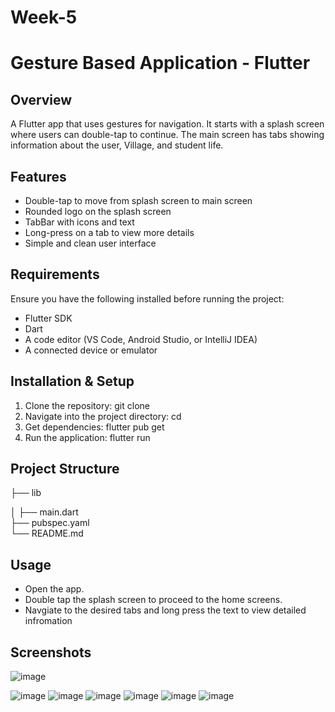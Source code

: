 # Week-5

# Gesture Based Application - Flutter

## Overview
A Flutter app that uses gestures for navigation. It starts with a splash screen where users can double-tap to continue. The main screen has tabs showing information about the user, Village, and student life.

## Features

- Double-tap to move from splash screen to main screen
- Rounded logo on the splash screen
- TabBar with icons and text
- Long-press on a tab to view more details
- Simple and clean user interface

## Requirements
Ensure you have the following installed before running the project:
- Flutter SDK  
- Dart  
- A code editor (VS Code, Android Studio, or IntelliJ IDEA)  
- A connected device or emulator 

## Installation & Setup
1. Clone the repository:
   git clone <repository-url>
2. Navigate into the project directory:
   cd <project-folder>
3. Get dependencies:
   flutter pub get
4. Run the application:
   flutter run


## Project Structure
├── lib

│   ├── main.dart        
├── pubspec.yaml         
└── README.md     

## Usage

- Open the app.
- Double tap the splash screen to proceed to the home screens.
- Navgiate to the desired tabs and long press the text to view detailed infromation

## Screenshots
![image](https://github.com/user-attachments/assets/93af6367-8d88-4392-af7f-757bd1855f8d)

![image](https://github.com/user-attachments/assets/f09bae5c-8db4-44db-b1bf-e222c3333581)
![image](https://github.com/user-attachments/assets/d0ce2258-166d-4b96-824e-c498dcb66c2d)
![image](https://github.com/user-attachments/assets/3699bbcf-e8ee-4465-aa9c-77de64e10f71)
![image](https://github.com/user-attachments/assets/a0ac006a-c206-477e-83bd-2ba217670a78)
![image](https://github.com/user-attachments/assets/8b87436e-f840-4a9e-bdb8-2c4f0a9956d3)
![image](https://github.com/user-attachments/assets/0e6a497b-7394-427e-872c-117b71860cd2)







